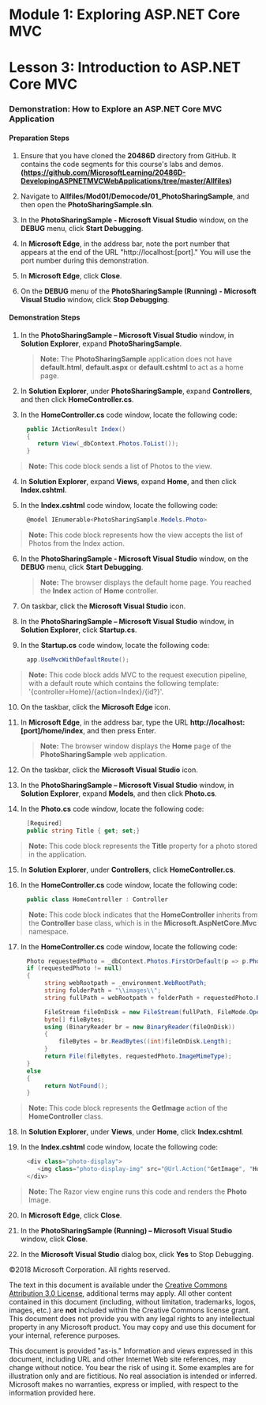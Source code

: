 ﻿# Module 1: Exploring ASP.NET Core MVC

# Lesson 3: Introduction to ASP.NET Core MVC 

### Demonstration: How to Explore an ASP.NET Core MVC Application

#### Preparation Steps 

1. Ensure that you have cloned the **20486D** directory from GitHub. It contains the code segments for this course's labs and demos.
**(https://github.com/MicrosoftLearning/20486D-DevelopingASPNETMVCWebApplications/tree/master/Allfiles)**

2. Navigate to **Allfiles/Mod01/Democode/01_PhotoSharingSample**, and then open the **PhotoSharingSample.sln**.

3. In the **PhotoSharingSample - Microsoft Visual Studio** window, on the **DEBUG** menu, click **Start Debugging**.

4. In **Microsoft Edge**, in the address bar, note the port number that appears at the end of the URL "http://localhost:[port]." You will use the port number during this demonstration.

5. In **Microsoft Edge**, click **Close**.

6. On the **DEBUG** menu of the **PhotoSharingSample (Running) - Microsoft Visual Studio** window, click **Stop Debugging**.

#### Demonstration Steps

1. In the **PhotoSharingSample – Microsoft Visual Studio** window, in **Solution Explorer**, expand **PhotoSharingSample**.

    >**Note:** The **PhotoSharingSample** application  does not have **default.html**, **default.aspx** or **default.cshtml** to act as a home page.

2. In **Solution Explorer**, under **PhotoSharingSample**, expand **Controllers**, and then click **HomeController.cs**.

3. In the **HomeController.cs** code window, locate the following code:
  ```cs
       public IActionResult Index()
       {
          return View(_dbContext.Photos.ToList());
       }
```

>**Note:** This code block sends a list of Photos to the view. 

4. In **Solution Explorer**, expand **Views**, expand **Home**, and then click **Index.cshtml**.

5. In the **Index.cshtml** code window, locate the following code:
  ```cs
       @model IEnumerable<PhotoSharingSample.Models.Photo>
```

>**Note:** This code block represents how the view accepts the list of Photos from the Index action.

6. In the **PhotoSharingSample - Microsoft Visual Studio** window, on the **DEBUG** menu, click **Start Debugging**.

    >**Note:** The browser displays the default home page. You reached the **Index** action of **Home** controller.  
    
7. On taskbar, click the **Microsoft Visual Studio** icon.

8. In the **PhotoSharingSample – Microsoft Visual Studio** window, in **Solution Explorer**, click **Startup.cs**.

9. In the **Startup.cs** code window, locate the following code:
  ```cs
       app.UseMvcWithDefaultRoute();
```

>**Note:** This code block adds MVC to the request execution pipeline, with a default route which contains the following template: '{controller=Home}/{action=Index}/{id?}'.

10. On the taskbar, click the **Microsoft Edge** icon.

11. In **Microsoft Edge**, in the address bar, type the URL **http://localhost:[port]/home/index**, and then press Enter.

    >**Note:** The browser window displays the **Home** page of the **PhotoSharingSample** web application.

12. On the taskbar, click the **Microsoft Visual Studio** icon.

13. In the **PhotoSharingSample – Microsoft Visual Studio** window, in **Solution Explorer**, expand **Models**, and then click **Photo.cs**.

14. In the **Photo.cs** code window, locate the following code:
  ```cs
       [Required]
       public string Title { get; set;}
```

>**Note:** This code block represents the **Title** property for a photo stored in the application.

15. In **Solution Explorer**, under **Controllers**, click **HomeController.cs**.

16. In the **HomeController.cs** code window, locate the following code:
  ```cs
       public class HomeController : Controller
```

>**Note:** This code block indicates that the **HomeController** inherits from the **Controller** base class, which is in the **Microsoft.AspNetCore.Mvc** namespace.

17. In the **HomeController.cs** code window, locate the following code:
  ```cs
       Photo requestedPhoto = _dbContext.Photos.FirstOrDefault(p => p.PhotoID == PhotoId);
       if (requestedPhoto != null)
       {
            string webRootpath = _environment.WebRootPath;
            string folderPath = "\\images\\";
            string fullPath = webRootpath + folderPath + requestedPhoto.PhotoFileName;

            FileStream fileOnDisk = new FileStream(fullPath, FileMode.Open);
            byte[] fileBytes;
            using (BinaryReader br = new BinaryReader(fileOnDisk))
            {
                fileBytes = br.ReadBytes((int)fileOnDisk.Length);
            }
            return File(fileBytes, requestedPhoto.ImageMimeType);
       }
       else
       {
            return NotFound();
       }
```

>**Note:** This code block represents the **GetImage** action of the **HomeController** class.

18. In **Solution Explorer**, under **Views**, under **Home**, click **Index.cshtml**.

19. In the **Index.cshtml** code window, locate the following code:

  ```cs
       <div class="photo-display">
          <img class="photo-display-img" src="@Url.Action("GetImage", "Home", new { PhotoId = item.PhotoID })" />
       </div>
```

>**Note:** The Razor view engine runs this code and renders the **Photo** Image.

20. In **Microsoft Edge**, click **Close**.

21. In the **PhotoSharingSample (Running) – Microsoft Visual Studio** window, click **Close**.

22. In the **Microsoft Visual Studio** dialog box, click **Yes** to Stop Debugging.

©2018 Microsoft Corporation. All rights reserved.

The text in this document is available under the  [Creative Commons Attribution 3.0 License](https://creativecommons.org/licenses/by/3.0/legalcode), additional terms may apply. All other content contained in this document (including, without limitation, trademarks, logos, images, etc.) are  **not**  included within the Creative Commons license grant. This document does not provide you with any legal rights to any intellectual property in any Microsoft product. You may copy and use this document for your internal, reference purposes.

This document is provided &quot;as-is.&quot; Information and views expressed in this document, including URL and other Internet Web site references, may change without notice. You bear the risk of using it. Some examples are for illustration only and are fictitious. No real association is intended or inferred. Microsoft makes no warranties, express or implied, with respect to the information provided here.
